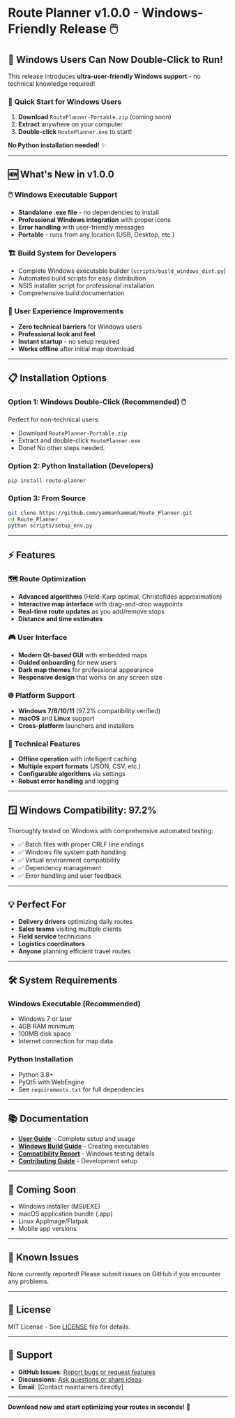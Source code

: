 # Route Planner v1.0.0 - Windows-Friendly Release 🖱️

## 🎉 Windows Users Can Now Double-Click to Run!

This release introduces **ultra-user-friendly Windows support** - no technical knowledge required!

### 🚀 Quick Start for Windows Users

1. **Download** `RoutePlanner-Portable.zip` (coming soon)
2. **Extract** anywhere on your computer
3. **Double-click** `RoutePlanner.exe` to start!

**No Python installation needed!** ✨

---

## 🆕 What's New in v1.0.0

### 🖱️ Windows Executable Support
- **Standalone .exe file** - no dependencies to install
- **Professional Windows integration** with proper icons
- **Error handling** with user-friendly messages
- **Portable** - runs from any location (USB, Desktop, etc.)

### 🏗️ Build System for Developers
- Complete Windows executable builder (`scripts/build_windows_dist.py`)
- Automated build scripts for easy distribution
- NSIS installer script for professional installation
- Comprehensive build documentation

### 🎯 User Experience Improvements
- **Zero technical barriers** for Windows users
- **Professional look and feel**
- **Instant startup** - no setup required
- **Works offline** after initial map download

---

## 📋 Installation Options

### Option 1: Windows Double-Click (Recommended) 🖱️
Perfect for non-technical users:
- Download `RoutePlanner-Portable.zip`
- Extract and double-click `RoutePlanner.exe`
- Done! No other steps needed.

### Option 2: Python Installation (Developers)
```bash
pip install route-planner
```

### Option 3: From Source
```bash
git clone https://github.com/yammanhammad/Route_Planner.git
cd Route_Planner
python scripts/setup_env.py
```

---

## ⚡ Features

### 🗺️ Route Optimization
- **Advanced algorithms** (Held-Karp optimal, Christofides approximation)
- **Interactive map interface** with drag-and-drop waypoints
- **Real-time route updates** as you add/remove stops
- **Distance and time estimates**

### 🎮 User Interface
- **Modern Qt-based GUI** with embedded maps
- **Guided onboarding** for new users
- **Dark map themes** for professional appearance
- **Responsive design** that works on any screen size

### 🌐 Platform Support
- **Windows 7/8/10/11** (97.2% compatibility verified)
- **macOS** and **Linux** support
- **Cross-platform** launchers and installers

### 🔧 Technical Features
- **Offline operation** with intelligent caching
- **Multiple export formats** (JSON, CSV, etc.)
- **Configurable algorithms** via settings
- **Robust error handling** and logging

---

## 🪟 Windows Compatibility: 97.2%

Thoroughly tested on Windows with comprehensive automated testing:
- ✅ Batch files with proper CRLF line endings
- ✅ Windows file system path handling
- ✅ Virtual environment compatibility
- ✅ Dependency management
- ✅ Error handling and user feedback

---

## 💡 Perfect For

- **Delivery drivers** optimizing daily routes
- **Sales teams** visiting multiple clients
- **Field service** technicians
- **Logistics coordinators**
- **Anyone** planning efficient travel routes

---

## 🛠️ System Requirements

### Windows Executable (Recommended)
- Windows 7 or later
- 4GB RAM minimum
- 100MB disk space
- Internet connection for map data

### Python Installation
- Python 3.8+
- PyQt5 with WebEngine
- See `requirements.txt` for full dependencies

---

## 📚 Documentation

- **[User Guide](https://github.com/yammanhammad/Route_Planner/blob/master/README.md)** - Complete setup and usage
- **[Windows Build Guide](https://github.com/yammanhammad/Route_Planner/blob/master/docs/WINDOWS_BUILD_GUIDE.md)** - Creating executables
- **[Compatibility Report](https://github.com/yammanhammad/Route_Planner/blob/master/docs/WINDOWS_COMPATIBILITY.md)** - Windows testing details
- **[Contributing Guide](https://github.com/yammanhammad/Route_Planner/blob/master/docs/CONTRIBUTING.md)** - Development setup

---

## 🔮 Coming Soon

- Windows installer (MSI/EXE)
- macOS application bundle (.app)
- Linux AppImage/Flatpak
- Mobile app versions

---

## 🐛 Known Issues

None currently reported! Please submit issues on GitHub if you encounter any problems.

---

## 📄 License

MIT License - See [LICENSE](https://github.com/yammanhammad/Route_Planner/blob/master/LICENSE) file for details.

---

## 🤝 Support

- **GitHub Issues**: [Report bugs or request features](https://github.com/yammanhammad/Route_Planner/issues)
- **Discussions**: [Ask questions or share ideas](https://github.com/yammanhammad/Route_Planner/discussions)
- **Email**: [Contact maintainers directly]

---

**Download now and start optimizing your routes in seconds!** 🚀
